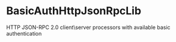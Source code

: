 # BasicAuthHttpJsonRpcLib
HTTP JSON-RPC 2.0 client\server processors with available basic authentication
